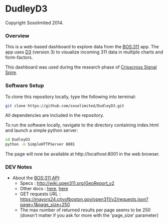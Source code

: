 DudleyD3
=============
Copyright Sosolimited 2014.

### Overview

This is a web-based dashboard to explore data from the [BOS:311](https://mayors24.cityofboston.gov) app. The app uses [D3](https://d3js.org) (version 3) to visualize incoming 311 data in multiple charts and form-factors.

This dashboard was used during the research phase of [Crisscross Signal Spire](https://github.com/sosolimited/Dudley-Square-Lighting).


### Software Setup

To clone this repository locally, type the following into terminal:

```bash
git clone https://github.com/sosolimited/DudleyD3.git
```

All dependencies are included in the repository.

To run the software locally, navigate to the directory containing index.html and launch a simple python server:

```bash
cd DudleyD3
python -m SimpleHTTPServer 8001
```

The page will now be available at http://localhost:8001 in the web browser.

### DEV Notes

* About the [BOS:311 API](https://mayors24.cityofboston.gov):
  * Specs : http://wiki.open311.org/GeoReport_v2
  * Other docs : [here](https://docs.google.com/a/sosolimited.com/document/d/1rHFs3AdrBHuPhOHDcUGEkRCRM87SfSTD4kfAApdZS2Q/edit), [here](https://docs.google.com/a/sosolimited.com/document/d/1iM1XA-x_TL8eCNaQ5YKy2DPdTTaL4FyJ27L0P9E514I/edit)
  * GET requests URL : https://mayors24.cityofboston.gov/open311/v2/requests.json?page=1&page_size=250
  * The max number of returned results per page seems to be 250 (doesn't matter if you ask for more with the 'page_size' parameter)
